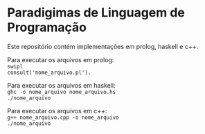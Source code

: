 # Paradigimas de Linguagem de Programação

Este repositório contém implementações em prolog, haskell e c++.

Para executar os arquivos em prolog:</br>
``swipl`` </br>
``consult('nome_arquivo.pl').``

Para executar os arquivos em haskell:</br>
``ghc -o nome_arquivo nome_arquivo.hs`` </br>
``./nome_arquivo``

Para executar os arquivos em c++:</br>
``g++ nome_arquivo.cpp -o nome_arquivo`` </br>
``./nome_arquivo``


